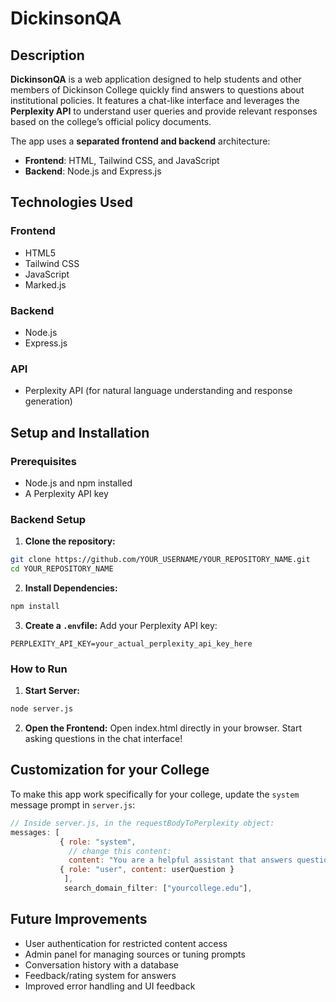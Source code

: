 # DickinsonQA

## Description

**DickinsonQA** is a web application designed to help students and other members of Dickinson College quickly find answers to questions about institutional policies. It features a chat-like interface and leverages the **Perplexity API** to understand user queries and provide relevant responses based on the college’s official policy documents.

The app uses a **separated frontend and backend** architecture:

- **Frontend**: HTML, Tailwind CSS, and JavaScript
- **Backend**: Node.js and Express.js

## Technologies Used

### Frontend
- HTML5  
- Tailwind CSS  
- JavaScript  
- Marked.js  

### Backend
- Node.js  
- Express.js  

### API
- Perplexity API (for natural language understanding and response generation)

## Setup and Installation

### Prerequisites

- Node.js and npm installed
- A Perplexity API key

### Backend Setup

1. **Clone the repository:**

```bash
git clone https://github.com/YOUR_USERNAME/YOUR_REPOSITORY_NAME.git
cd YOUR_REPOSITORY_NAME
```
2. **Install Dependencies:**

```bash
npm install
```
3. **Create a ```.env```file:**
Add your Perplexity API key:

```
PERPLEXITY_API_KEY=your_actual_perplexity_api_key_here
```
### How to Run
1. **Start Server:**

```bash
node server.js
```
2. **Open the Frontend:**
Open index.html directly in your browser.
Start asking questions in the chat interface!

## Customization for your College
To make this app work specifically for your college, update the ```system``` message prompt in ```server.js```:

```javascript
// Inside server.js, in the requestBodyToPerplexity object:
messages: [
           { role: "system", 
             // change this content:
             content: "You are a helpful assistant that answers questions about [your college]. Answer as accurately and concisely as possible. If an answer is unclear or unavailable, say so honestly."},
           { role: "user", content: userQuestion }
            ],
            search_domain_filter: ["yourcollege.edu"],
```

## Future Improvements
* User authentication for restricted content access
* Admin panel for managing sources or tuning prompts
* Conversation history with a database
* Feedback/rating system for answers
* Improved error handling and UI feedback